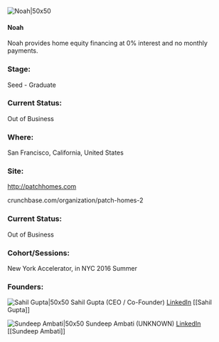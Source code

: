 

![Noah|50x50](https://apimg.techstars.com/connect/images/image_files/600f1e866a498b000800009b/original/noah.png)

#### Noah
Noah provides home equity financing at 0% interest and no monthly payments.

### Stage: 
Seed - Graduate 

### Current Status: 
Out of Business

### Where:
San Francisco, California, United States

### Site:
http://patchhomes.com



crunchbase.com/organization/patch-homes-2

### Current Status: 
Out of Business

### Cohort/Sessions: 
New York Accelerator, in NYC 2016 Summer

### Founders: 

![Sahil Gupta|50x50](https://apimg.techstars.com/connect/images/image_files/5769b4ecbbe36f6bc3000012/original/Sahil.png) Sahil Gupta (CEO / Co-Founder) [LinkedIn](https://linkedin.com/in/sahilgupta85) [[Sahil Gupta]]

![Sundeep Ambati|50x50](https://apimg.techstars.com/connect/images/image_files/576a0a3ba93e9f537500000b/original/Compressed.jpg) Sundeep Ambati (UNKNOWN) [LinkedIn](https://linkedin.com/in/sundeep-ambati-6787b428) [[Sundeep Ambati]]


